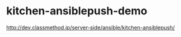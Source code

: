 kitchen-ansiblepush-demo
========================

http://dev.classmethod.jp/server-side/ansible/kitchen-ansiblepush/
